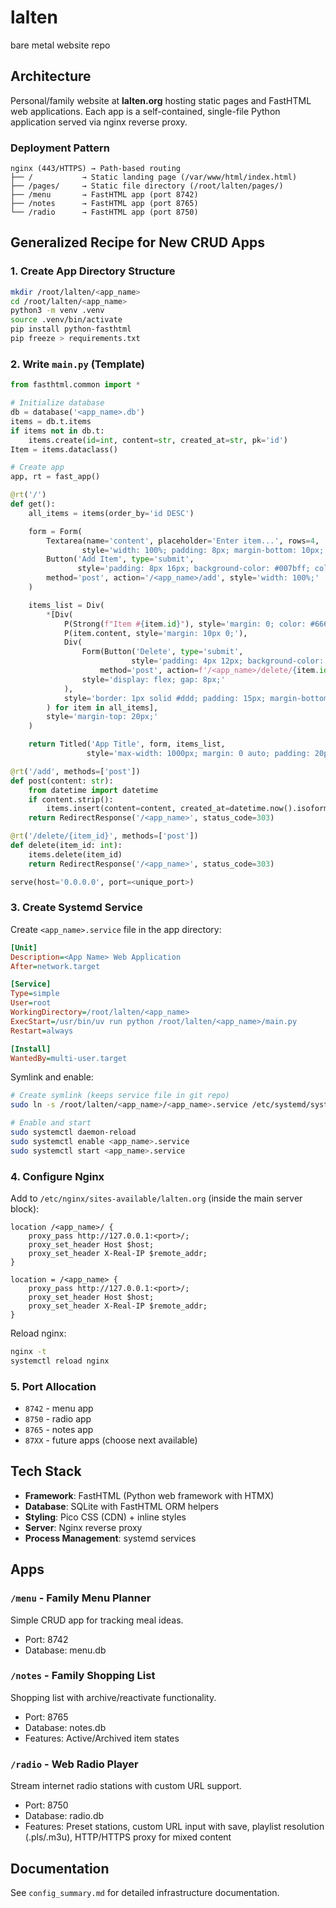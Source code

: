 # lalten
bare metal website repo

## Architecture

Personal/family website at **lalten.org** hosting static pages and FastHTML web applications. Each app is a self-contained, single-file Python application served via nginx reverse proxy.

### Deployment Pattern

```
nginx (443/HTTPS) → Path-based routing
├── /           → Static landing page (/var/www/html/index.html)
├── /pages/     → Static file directory (/root/lalten/pages/)
├── /menu       → FastHTML app (port 8742)
├── /notes      → FastHTML app (port 8765)
└── /radio      → FastHTML app (port 8750)
```

## Generalized Recipe for New CRUD Apps

### 1. Create App Directory Structure

```bash
mkdir /root/lalten/<app_name>
cd /root/lalten/<app_name>
python3 -m venv .venv
source .venv/bin/activate
pip install python-fasthtml
pip freeze > requirements.txt
```

### 2. Write `main.py` (Template)

```python
from fasthtml.common import *

# Initialize database
db = database('<app_name>.db')
items = db.t.items
if items not in db.t:
    items.create(id=int, content=str, created_at=str, pk='id')
Item = items.dataclass()

# Create app
app, rt = fast_app()

@rt('/')
def get():
    all_items = items(order_by='id DESC')

    form = Form(
        Textarea(name='content', placeholder='Enter item...', rows=4,
                style='width: 100%; padding: 8px; margin-bottom: 10px;'),
        Button('Add Item', type='submit',
               style='padding: 8px 16px; background-color: #007bff; color: white; border: none; cursor: pointer;'),
        method='post', action='/<app_name>/add', style='width: 100%;'
    )

    items_list = Div(
        *[Div(
            P(Strong(f"Item #{item.id}"), style='margin: 0; color: #666; font-size: 0.9em;'),
            P(item.content, style='margin: 10px 0;'),
            Div(
                Form(Button('Delete', type='submit',
                           style='padding: 4px 12px; background-color: #dc3545; color: white; border: none; cursor: pointer;'),
                    method='post', action=f'/<app_name>/delete/{item.id}', style='display: inline;'),
                style='display: flex; gap: 8px;'
            ),
            style='border: 1px solid #ddd; padding: 15px; margin-bottom: 15px; border-radius: 5px; background-color: #f9f9f9;'
        ) for item in all_items],
        style='margin-top: 20px;'
    )

    return Titled('App Title', form, items_list,
                 style='max-width: 1000px; margin: 0 auto; padding: 20px; font-family: Arial, sans-serif;')

@rt('/add', methods=['post'])
def post(content: str):
    from datetime import datetime
    if content.strip():
        items.insert(content=content, created_at=datetime.now().isoformat())
    return RedirectResponse('/<app_name>', status_code=303)

@rt('/delete/{item_id}', methods=['post'])
def delete(item_id: int):
    items.delete(item_id)
    return RedirectResponse('/<app_name>', status_code=303)

serve(host='0.0.0.0', port=<unique_port>)
```

### 3. Create Systemd Service

Create `<app_name>.service` file in the app directory:

```ini
[Unit]
Description=<App Name> Web Application
After=network.target

[Service]
Type=simple
User=root
WorkingDirectory=/root/lalten/<app_name>
ExecStart=/usr/bin/uv run python /root/lalten/<app_name>/main.py
Restart=always

[Install]
WantedBy=multi-user.target
```

Symlink and enable:
```bash
# Create symlink (keeps service file in git repo)
sudo ln -s /root/lalten/<app_name>/<app_name>.service /etc/systemd/system/<app_name>.service

# Enable and start
sudo systemctl daemon-reload
sudo systemctl enable <app_name>.service
sudo systemctl start <app_name>.service
```

### 4. Configure Nginx

Add to `/etc/nginx/sites-available/lalten.org` (inside the main server block):

```nginx
location /<app_name>/ {
    proxy_pass http://127.0.0.1:<port>/;
    proxy_set_header Host $host;
    proxy_set_header X-Real-IP $remote_addr;
}

location = /<app_name> {
    proxy_pass http://127.0.0.1:<port>/;
    proxy_set_header Host $host;
    proxy_set_header X-Real-IP $remote_addr;
}
```

Reload nginx:
```bash
nginx -t
systemctl reload nginx
```

### 5. Port Allocation

- `8742` - menu app
- `8750` - radio app
- `8765` - notes app
- `87XX` - future apps (choose next available)

## Tech Stack

- **Framework**: FastHTML (Python web framework with HTMX)
- **Database**: SQLite with FastHTML ORM helpers
- **Styling**: Pico CSS (CDN) + inline styles
- **Server**: Nginx reverse proxy
- **Process Management**: systemd services

## Apps

### `/menu` - Family Menu Planner
Simple CRUD app for tracking meal ideas.
- Port: 8742
- Database: menu.db

### `/notes` - Family Shopping List
Shopping list with archive/reactivate functionality.
- Port: 8765
- Database: notes.db
- Features: Active/Archived item states

### `/radio` - Web Radio Player
Stream internet radio stations with custom URL support.
- Port: 8750
- Database: radio.db
- Features: Preset stations, custom URL input with save, playlist resolution (.pls/.m3u), HTTP/HTTPS proxy for mixed content

## Documentation

See `config_summary.md` for detailed infrastructure documentation.
